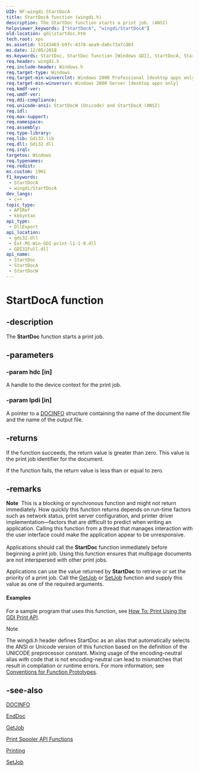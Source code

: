 ```yaml
---
UID: NF:wingdi.StartDocA
title: StartDocA function (wingdi.h)
description: The StartDoc function starts a print job. (ANSI)
helpviewer_keywords: ["StartDocA", "wingdi/StartDocA"]
old-location: gdi\startdoc.htm
tech.root: xps
ms.assetid: 53143463-b9fc-4378-aea9-da6c73a7cd03
ms.date: 12/05/2018
ms.keywords: StartDoc, StartDoc function [Windows GDI], StartDocA, StartDocW, _win32_StartDoc, gdi.startdoc, wingdi/StartDoc, wingdi/StartDocA, wingdi/StartDocW
req.header: wingdi.h
req.include-header: Windows.h
req.target-type: Windows
req.target-min-winverclnt: Windows 2000 Professional [desktop apps only]
req.target-min-winversvr: Windows 2000 Server [desktop apps only]
req.kmdf-ver: 
req.umdf-ver: 
req.ddi-compliance: 
req.unicode-ansi: StartDocW (Unicode) and StartDocA (ANSI)
req.idl: 
req.max-support: 
req.namespace: 
req.assembly: 
req.type-library: 
req.lib: Gdi32.lib
req.dll: Gdi32.dll
req.irql: 
targetos: Windows
req.typenames: 
req.redist: 
ms.custom: 19H1
f1_keywords:
 - StartDocA
 - wingdi/StartDocA
dev_langs:
 - c++
topic_type:
 - APIRef
 - kbSyntax
api_type:
 - DllExport
api_location:
 - gdi32.dll
 - Ext-MS-Win-GDI-print-l1-1-0.dll
 - GDI32Full.dll
api_name:
 - StartDoc
 - StartDocA
 - StartDocW
---
```


# StartDocA function


## -description

The <b>StartDoc</b> function starts a print job.

## -parameters

### -param hdc [in]

A handle to the device context for the print job.

### -param lpdi [in]

A pointer to a <a href="/windows/desktop/api/wingdi/ns-wingdi-docinfoa">DOCINFO</a> structure containing the name of the document file and the name of the output file.

## -returns

If the function succeeds, the return value is greater than zero. This value is the print job identifier for the document.

If the function fails, the return value is less than or equal to zero.

## -remarks

<div class="alert"><b>Note</b>  This is a blocking or synchronous function and might not return immediately. How quickly this function returns depends on run-time factors such as network status, print server configuration, and printer driver implementation—factors that are difficult to predict when writing an application. Calling this function from a thread that manages interaction with the user interface could make the application appear to be unresponsive.</div>
<div> </div>
Applications should call the <b>StartDoc</b> function immediately before beginning a print job. Using this function ensures that multipage documents are not interspersed with other print jobs.

Applications can use the value returned by <b>StartDoc</b> to retrieve or set the priority of a print job. Call the <a href="/windows/desktop/printdocs/getjob">GetJob</a> or <a href="/windows/desktop/printdocs/setjob">SetJob</a> function and supply this value as one of the required arguments.


#### Examples

For a sample program that uses this function, see <a href="/windows/desktop/printdocs/how-to--print-using-the-gdi-print-api">How To: Print Using the GDI Print API</a>.

<div class="code"></div>




> [!NOTE]
> The wingdi.h header defines StartDoc as an alias that automatically selects the ANSI or Unicode version of this function based on the definition of the UNICODE preprocessor constant. Mixing usage of the encoding-neutral alias with code that is not encoding-neutral can lead to mismatches that result in compilation or runtime errors. For more information, see [Conventions for Function Prototypes](/windows/win32/intl/conventions-for-function-prototypes).

## -see-also

<a href="/windows/desktop/api/wingdi/ns-wingdi-docinfoa">DOCINFO</a>



<a href="/windows/desktop/api/wingdi/nf-wingdi-enddoc">EndDoc</a>



<a href="/windows/desktop/printdocs/getjob">GetJob</a>



<a href="/windows/desktop/printdocs/printing-and-print-spooler-functions">Print Spooler API Functions</a>



<a href="/windows/desktop/printdocs/printdocs-printing">Printing</a>



<a href="/windows/desktop/printdocs/setjob">SetJob</a>
